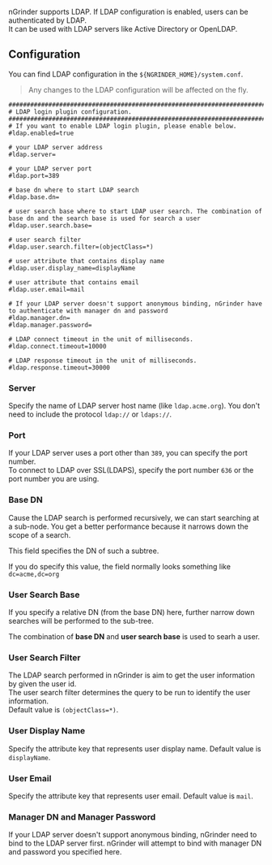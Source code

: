 nGrinder supports LDAP. If LDAP configuration is enabled, users can be authenticated by LDAP.  
It can be used with LDAP servers like Active Directory or OpenLDAP.

## Configuration
You can find LDAP configuration in the `${NGRINDER_HOME}/system.conf`.
> Any changes to the LDAP configuration will be affected on the fly.
```
######################################################################################
# LDAP login plugin configuration.
######################################################################################
# If you want to enable LDAP login plugin, please enable below.
#ldap.enabled=true

# your LDAP server address
#ldap.server=

# your LDAP server port
#ldap.port=389

# base dn where to start LDAP search
#ldap.base.dn=

# user search base where to start LDAP user search. The combination of base dn and the search base is used for search a user
#ldap.user.search.base=

# user search filter
#ldap.user.search.filter=(objectClass=*)

# user attribute that contains display name
#ldap.user.display_name=displayName

# user attribute that contains email
#ldap.user.email=mail

# If your LDAP server doesn't support anonymous binding, nGrinder have to authenticate with manager dn and password
#ldap.manager.dn=
#ldap.manager.password=

# LDAP connect timeout in the unit of milliseconds.
#ldap.connect.timeout=10000

# LDAP response timeout in the unit of milliseconds.
#ldap.response.timeout=30000
```

### Server
Specify the name of LDAP server host name (like `ldap.acme.org`). You don't need to include the protocol `ldap://` or `ldaps://`.


### Port
If your LDAP server uses a port other than `389`, you can specify the port number.  
To connect to LDAP over SSL(LDAPS), specify the port number `636` or the port number you are using.

### Base DN
Cause the LDAP search is performed recursively, we can start searching at a sub-node. You get a better performance because it narrows down the scope of a search.

This field specifies the DN of such a subtree.

If you do specify this value, the field normally looks something like `dc=acme,dc=org`

### User Search Base
If you specify a relative DN (from the base DN) here, further narrow down searches will be performed to the sub-tree.

The combination of **base DN** and **user search base** is used to searh a user.

### User Search Filter
The LDAP search performed in nGrinder is aim to get the user information by given the user id.  
The user search filter determines the query to be run to identify the user information.  
Default value is `(objectClass=*)`.

### User Display Name
Specify the attribute key that represents user display name. Default value is `displayName`.

### User Email
Specify the attribute key that represents user email. Default value is `mail`.

### Manager DN and Manager Password
If your LDAP server doesn't support anonymous binding, nGrinder need to bind to the LDAP server first. nGrinder will attempt to bind with manager DN and password you specified here.